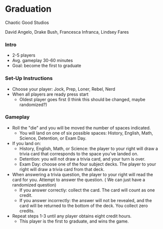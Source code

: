# Graduation
Chaotic Good Studios

David Angelo,
Drake Bush,
Francesca Infranca,
Lindsey Fares


### Intro
* 2-5 players
* Avg. gameplay 30-60 minutes
* Goal: become the first to graduate

### Set-Up Instructions
* Choose your player: Jock, Prep, Loner, Rebel, Nerd
* When all players are ready press start
  * Oldest player goes first (I think this should be changed, maybe randomized?)
### Gameplay
* Roll the "die" and you will be moved the number of spaces indicated.
  * You will land on one of six possible spaces: History, English, Math, Science, Detention, or Exam Day. 
* If you land on:
  * History, English, Math, or Science: the player to your right will draw a trivia card that corresponds to the space you’ve landed on.
  * Detention: you will not draw a trivia card, and your turn is over.
  *  Exam Day: choose one of the four subject decks. The player to your right will draw a trivia card from that deck.
* When answering a trivia question, the player to your right will read the card for you. Attempt to answer the question. ( We can just have a randomized question)
  * If you answer correctly: collect the card. The card will count as one credit.
  * If you answer incorrectly: the answer will not be revealed, and the card will be returned to the bottom of the deck. You collect zero credits. 
* Repeat steps 1-3 until any player obtains eight credit hours.
  * This player is the first to graduate, and wins the game. 
